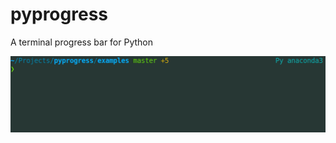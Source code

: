 # pyprogress
A terminal progress bar for Python

![Example of the default progress bar](sample-default.gif)